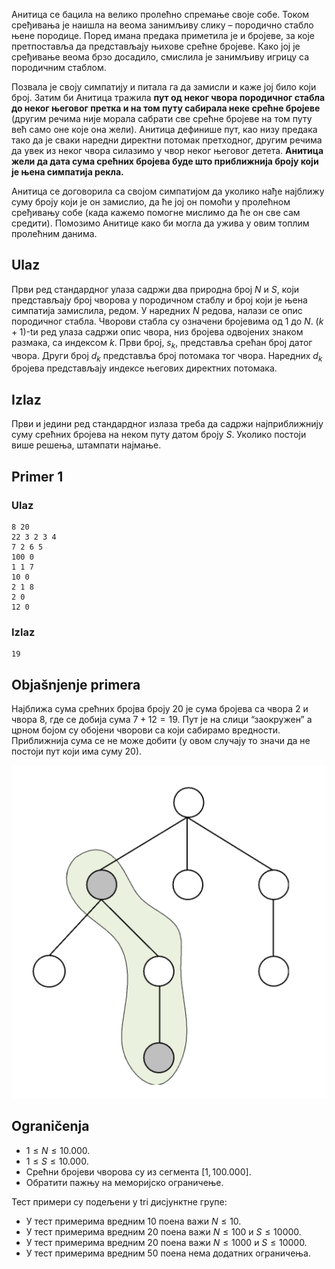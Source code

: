 Анитица се бацила на велико пролећно спремање своје собе. Током сређивања је наишла на веома занимљиву слику – породично стабло њене породице. Поред имана предака приметила је и бројеве, за које претпоставља да представљају њихове срећне бројеве. Како јој је сређивање веома брзо досадило, смислила је занимљиву игрицу са породичним стаблом. 

Позвала је своју симпатију и питала га да замисли и каже јој било који број.  Затим би Анитица тражила **пут од неког чвора породичног стабла до неког његовог претка и на том путу сабирала неке срећне бројеве** (другим речима није морала сабрати све срећне бројеве на том путу већ само оне које она жели). Анитица дефинише пут, као низу предака тако да је сваки наредни директни потомак претходног, другим речима да увек из неког чвора силазимо у чвор неког његовог детета. **Анитица жели да дата сума срећних бројева буде што приближнија броју који је њена симпатија рекла.**

Анитица се договорила са својом симпатијом да уколико нађе најближу суму броју који је он замислио, да ће јој он помоћи у пролећном сређивању собе (када кажемо помогне мислимо да ће он све сам средити). Помозимо Анитице како би могла да ужива у овим топлим пролећним данима.

## Ulaz
Први ред стандардног улаза садржи два природна број $N$ и $S$, који представљају број чворова у породичном стаблу и број који је њена симпатија замислила, редом. У наредних $N$ редова, налази се опис породичног стабла. Чворови стабла су означени бројевима од $1$ до $N$. $(k+1)$-tи ред улаза садржи опис чвора, низ бројева одвојених знаком размака, са индексом $k$. Први број, $s_k$, представља срећан број датог чвора. Други број $d_k$ представља број потомака тог чвора. Наредних $d_k$ бројева представљају индексе његових директних потомака.

## Izlaz
Први и једини ред стандардног излаза треба да садржи најприближнију суму срећних бројева на неком путу датом броју $S$. Уколико постоји више решења, штампати најмање.

## Primer 1
### Ulaz
```
8 20
22 3 2 3 4
7 2 6 5
100 0
1 1 7
10 0
2 1 8
2 0
12 0
```

### Izlaz
```
19
```

## Objašnjenje primera
Најближа сума срећних бројва броју $20$ је сума бројева са чвора $2$ и чвора $8$, где се добија сума $7+12=19$. Пут је на слици “заокружен” а црном бојом су обојени чворови са који сабирамо вредности. Приближнија сума се не може добити (у овом случају то значи да не постоји пут који има суму $20$).

![Crtež primera](05_porodicno_stablo-sl1.png)

## Ograničenja

* $1\leq N\leq 10.000$.
* $1\leq S\leq 10.000$.
* Срећни бројеви чворова су из сегмента $[1, 100.000]$.
* Обратити пажњу на меморијско ограничење.

Тест примери су подељени у tri дисјунктне групе: 

* У тест примерима вредним $10$ поена важи $N\leq 10$.
* У тест примерима вредним $20$ поена важи $N\leq 100$ и $S\leq 10000$.
* У тест примерима вредним $20$ поена важи $N\leq 1000$ и $S\leq 10000$.
* У тест примерима вредним $50$ поена нема додатних ограничења.
